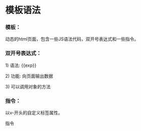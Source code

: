 # 模板语法

### 模板： 

动态的html页面，包含一些JS语法代码，双开号表达式和一些指令。

### 双开号表达式：

1\) 语法: {{exp}}

 2\) 功能: 向页面输出数据 

3\) 可以调用对象的方法

### 指令：

以v-开头的自定义标签属性。

指令 



